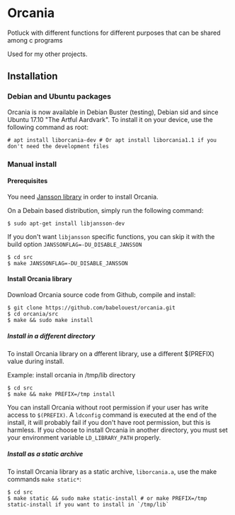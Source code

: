 # Orcania

Potluck with different functions for different purposes that can be shared among c programs

Used for my other projects.

## Installation

### Debian and Ubuntu packages

Orcania is now available in Debian Buster (testing), Debian sid and since Ubuntu 17.10 "The Artful Aardvark". To install it on your device, use the following command as root:

```shell
# apt install liborcania-dev # Or apt install liborcania1.1 if you don't need the development files
```

### Manual install

#### Prerequisites

You need [Jansson library](http://www.digip.org/jansson/) in order to install Orcania.

On a Debain based distribution, simply run the following command:

```shell
$ sudo apt-get install libjansson-dev
```

If you don't want `libjansson` specific functions, you can skip it with the build option `JANSSONFLAG=-DU_DISABLE_JANSSON`

```
$ cd src
$ make JANSSONFLAG=-DU_DISABLE_JANSSON
```

#### Install Orcania library

Download Orcania source code from Github, compile and install:

```shell
$ git clone https://github.com/babelouest/orcania.git
$ cd orcania/src
$ make && sudo make install
```

##### Install in a different directory

To install Orcania library on a dfferent library, use a different $(PREFIX) value during install.

Example: install orcania in /tmp/lib directory

```shell
$ cd src
$ make && make PREFIX=/tmp install
```

You can install Orcania without root permission if your user has write access to `$(PREFIX)`.
A `ldconfig` command is executed at the end of the install, it will probably fail if you don't have root permission, but this is harmless.
If you choose to install Orcania in another directory, you must set your environment variable `LD_LIBRARY_PATH` properly.

##### Install as a static archive

To install Orcania library as a static archive, `liborcania.a`, use the make commands `make static*`:

```shell
$ cd src
$ make static && sudo make static-install # or make PREFIX=/tmp static-install if you want to install in `/tmp/lib`
```
